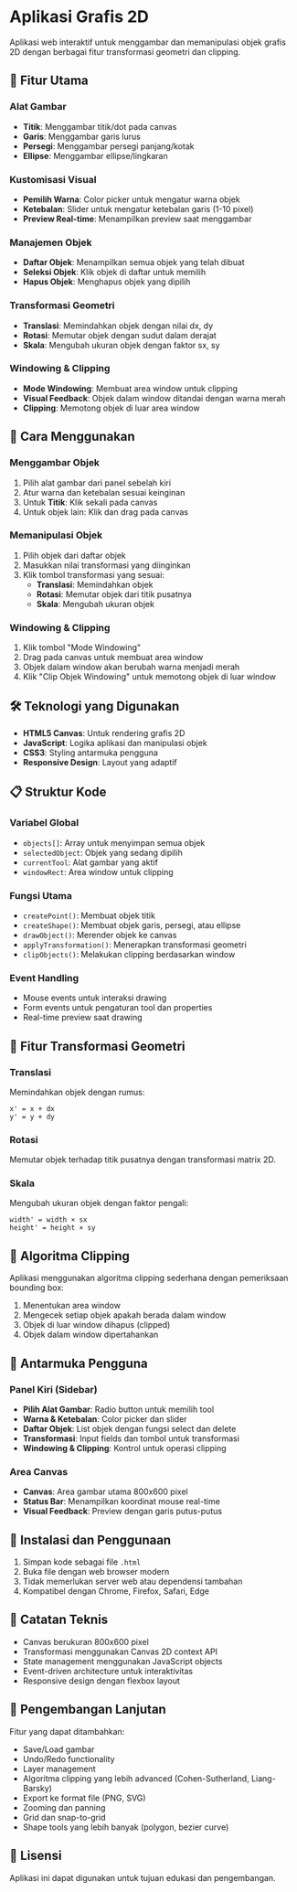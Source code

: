 # Aplikasi Grafis 2D

Aplikasi web interaktif untuk menggambar dan memanipulasi objek grafis 2D dengan berbagai fitur transformasi geometri dan clipping.

## 🎨 Fitur Utama

### Alat Gambar
- **Titik**: Menggambar titik/dot pada canvas
- **Garis**: Menggambar garis lurus
- **Persegi**: Menggambar persegi panjang/kotak
- **Ellipse**: Menggambar ellipse/lingkaran

### Kustomisasi Visual
- **Pemilih Warna**: Color picker untuk mengatur warna objek
- **Ketebalan**: Slider untuk mengatur ketebalan garis (1-10 pixel)
- **Preview Real-time**: Menampilkan preview saat menggambar

### Manajemen Objek
- **Daftar Objek**: Menampilkan semua objek yang telah dibuat
- **Seleksi Objek**: Klik objek di daftar untuk memilih
- **Hapus Objek**: Menghapus objek yang dipilih

### Transformasi Geometri
- **Translasi**: Memindahkan objek dengan nilai dx, dy
- **Rotasi**: Memutar objek dengan sudut dalam derajat
- **Skala**: Mengubah ukuran objek dengan faktor sx, sy

### Windowing & Clipping
- **Mode Windowing**: Membuat area window untuk clipping
- **Visual Feedback**: Objek dalam window ditandai dengan warna merah
- **Clipping**: Memotong objek di luar area window

## 🚀 Cara Menggunakan

### Menggambar Objek
1. Pilih alat gambar dari panel sebelah kiri
2. Atur warna dan ketebalan sesuai keinginan
3. Untuk **Titik**: Klik sekali pada canvas
4. Untuk objek lain: Klik dan drag pada canvas

### Memanipulasi Objek
1. Pilih objek dari daftar objek
2. Masukkan nilai transformasi yang diinginkan
3. Klik tombol transformasi yang sesuai:
   - **Translasi**: Memindahkan objek
   - **Rotasi**: Memutar objek dari titik pusatnya
   - **Skala**: Mengubah ukuran objek

### Windowing & Clipping
1. Klik tombol "Mode Windowing"
2. Drag pada canvas untuk membuat area window
3. Objek dalam window akan berubah warna menjadi merah
4. Klik "Clip Objek Windowing" untuk memotong objek di luar window

## 🛠️ Teknologi yang Digunakan

- **HTML5 Canvas**: Untuk rendering grafis 2D
- **JavaScript**: Logika aplikasi dan manipulasi objek
- **CSS3**: Styling antarmuka pengguna
- **Responsive Design**: Layout yang adaptif

## 📋 Struktur Kode

### Variabel Global
- `objects[]`: Array untuk menyimpan semua objek
- `selectedObject`: Objek yang sedang dipilih
- `currentTool`: Alat gambar yang aktif
- `windowRect`: Area window untuk clipping

### Fungsi Utama
- `createPoint()`: Membuat objek titik
- `createShape()`: Membuat objek garis, persegi, atau ellipse
- `drawObject()`: Merender objek ke canvas
- `applyTransformation()`: Menerapkan transformasi geometri
- `clipObjects()`: Melakukan clipping berdasarkan window

### Event Handling
- Mouse events untuk interaksi drawing
- Form events untuk pengaturan tool dan properties
- Real-time preview saat drawing

## 🎯 Fitur Transformasi Geometri

### Translasi
Memindahkan objek dengan rumus:
```
x' = x + dx
y' = y + dy
```

### Rotasi
Memutar objek terhadap titik pusatnya dengan transformasi matrix 2D.

### Skala
Mengubah ukuran objek dengan faktor pengali:
```
width' = width × sx
height' = height × sy
```

## 📐 Algoritma Clipping

Aplikasi menggunakan algoritma clipping sederhana dengan pemeriksaan bounding box:
1. Menentukan area window
2. Mengecek setiap objek apakah berada dalam window
3. Objek di luar window dihapus (clipped)
4. Objek dalam window dipertahankan

## 🎨 Antarmuka Pengguna

### Panel Kiri (Sidebar)
- **Pilih Alat Gambar**: Radio button untuk memilih tool
- **Warna & Ketebalan**: Color picker dan slider
- **Daftar Objek**: List objek dengan fungsi select dan delete
- **Transformasi**: Input fields dan tombol untuk transformasi
- **Windowing & Clipping**: Kontrol untuk operasi clipping

### Area Canvas
- **Canvas**: Area gambar utama 800x600 pixel
- **Status Bar**: Menampilkan koordinat mouse real-time
- **Visual Feedback**: Preview dengan garis putus-putus

## 🔧 Instalasi dan Penggunaan

1. Simpan kode sebagai file `.html`
2. Buka file dengan web browser modern
3. Tidak memerlukan server web atau dependensi tambahan
4. Kompatibel dengan Chrome, Firefox, Safari, Edge

## 📝 Catatan Teknis

- Canvas berukuran 800x600 pixel
- Transformasi menggunakan Canvas 2D context API
- State management menggunakan JavaScript objects
- Event-driven architecture untuk interaktivitas
- Responsive design dengan flexbox layout

## 🚀 Pengembangan Lanjutan

Fitur yang dapat ditambahkan:
- Save/Load gambar
- Undo/Redo functionality
- Layer management
- Algoritma clipping yang lebih advanced (Cohen-Sutherland, Liang-Barsky)
- Export ke format file (PNG, SVG)
- Zooming dan panning
- Grid dan snap-to-grid
- Shape tools yang lebih banyak (polygon, bezier curve)

## 📄 Lisensi

Aplikasi ini dapat digunakan untuk tujuan edukasi dan pengembangan.
